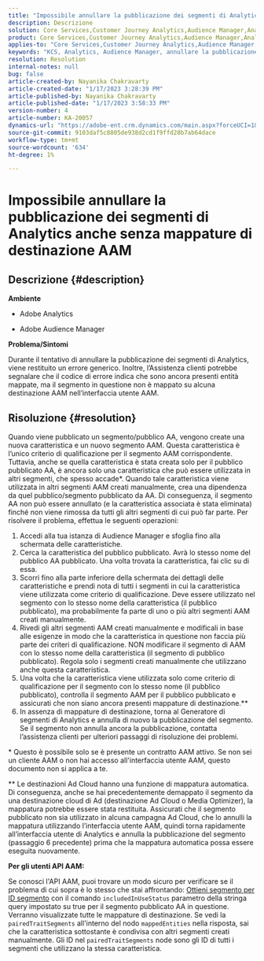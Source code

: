 ```yaml
---
title: "Impossibile annullare la pubblicazione dei segmenti di Analytics anche senza mappature di destinazione AAM"
description: Descrizione
solution: Core Services,Customer Journey Analytics,Audience Manager,Analytics
product: Core Services,Customer Journey Analytics,Audience Manager,Analytics
applies-to: "Core Services,Customer Journey Analytics,Audience Manager,Analytics"
keywords: "KCS, Analytics, Audience Manager, annullare la pubblicazione, mappatura, destinazione"
resolution: Resolution
internal-notes: null
bug: false
article-created-by: Nayanika Chakravarty
article-created-date: "1/17/2023 3:28:39 PM"
article-published-by: Nayanika Chakravarty
article-published-date: "1/17/2023 3:58:33 PM"
version-number: 4
article-number: KA-20057
dynamics-url: "https://adobe-ent.crm.dynamics.com/main.aspx?forceUCI=1&pagetype=entityrecord&etn=knowledgearticle&id=d63cf899-7b96-ed11-aad1-6045bd006ce9"
source-git-commit: 9103daf5c8805de938d2cd1f9ffd28b7ab64dace
workflow-type: tm+mt
source-wordcount: '634'
ht-degree: 1%

---
```


# Impossibile annullare la pubblicazione dei segmenti di Analytics anche senza mappature di destinazione AAM

## Descrizione {#description}


<b>Ambiente</b>

- Adobe Analytics

- Adobe Audience Manager

<b>Problema/Sintomi</b>

Durante il tentativo di annullare la pubblicazione dei segmenti di Analytics, viene restituito un errore generico. Inoltre, l’Assistenza clienti potrebbe segnalare che il codice di errore indica che sono ancora presenti entità mappate, ma il segmento in questione non è mappato su alcuna destinazione AAM nell’interfaccia utente AAM.


## Risoluzione {#resolution}


Quando viene pubblicato un segmento/pubblico AA, vengono create una nuova caratteristica e un nuovo segmento AAM. Questa caratteristica è l’unico criterio di qualificazione per il segmento AAM corrispondente. Tuttavia, anche se quella caratteristica è stata creata solo per il pubblico pubblicato AA, è ancora solo una caratteristica che può essere utilizzata in altri segmenti, che spesso accade\*. Quando tale caratteristica viene utilizzata in altri segmenti AAM creati manualmente, crea una dipendenza da quel pubblico/segmento pubblicato da AA. Di conseguenza, il segmento AA non può essere annullato (e la caratteristica associata è stata eliminata) finché non viene rimossa da tutti gli altri segmenti di cui può far parte. Per risolvere il problema, effettua le seguenti operazioni:

1. Accedi alla tua istanza di Audience Manager e sfoglia fino alla schermata delle caratteristiche.
2. Cerca la caratteristica del pubblico pubblicato. Avrà lo stesso nome del pubblico AA pubblicato. Una volta trovata la caratteristica, fai clic su di essa.
3. Scorri fino alla parte inferiore della schermata dei dettagli delle caratteristiche e prendi nota di tutti i segmenti in cui la caratteristica viene utilizzata come criterio di qualificazione. Deve essere utilizzato nel segmento con lo stesso nome della caratteristica (il pubblico pubblicato), ma probabilmente fa parte di uno o più altri segmenti AAM creati manualmente.
4. Rivedi gli altri segmenti AAM creati manualmente e modificali in base alle esigenze in modo che la caratteristica in questione non faccia più parte dei criteri di qualificazione. NON modificare il segmento di AAM con lo stesso nome della caratteristica (il segmento di pubblico pubblicato). Regola solo i segmenti creati manualmente che utilizzano anche questa caratteristica.
5. Una volta che la caratteristica viene utilizzata solo come criterio di qualificazione per il segmento con lo stesso nome (il pubblico pubblicato), controlla il segmento AAM per il pubblico pubblicato e assicurati che non siano ancora presenti mappature di destinazione.\*\*
6. In assenza di mappature di destinazione, torna al Generatore di segmenti di Analytics e annulla di nuovo la pubblicazione del segmento. Se il segmento non annulla ancora la pubblicazione, contatta l’assistenza clienti per ulteriori passaggi di risoluzione dei problemi.


\* Questo è possibile solo se è presente un contratto AAM attivo. Se non sei un cliente AAM o non hai accesso all&#39;interfaccia utente AAM, questo documento non si applica a te.

\*\* Le destinazioni Ad Cloud hanno una funzione di mappatura automatica. Di conseguenza, anche se hai precedentemente demappato il segmento da una destinazione cloud di Ad (destinazione Ad Cloud o Media Optimizer), la mappatura potrebbe essere stata restituita. Assicurati che il segmento pubblicato non sia utilizzato in alcuna campagna Ad Cloud, che lo annulli la mappatura utilizzando l’interfaccia utente AAM, quindi torna rapidamente all’interfaccia utente di Analytics e annulla la pubblicazione del segmento (passaggio 6 precedente) prima che la mappatura automatica possa essere eseguita nuovamente.

<b>Per gli utenti API AAM:</b>

Se conosci l&#39;API AAM, puoi trovare un modo sicuro per verificare se il problema di cui sopra è lo stesso che stai affrontando: [Ottieni segmento per ID segmento](https://bank.demdex.com/portal/swagger/index.html#/Segments%20API/get_segments__sid_) con il comando `includedInUseStatus` parametro della stringa query impostato su true per il segmento pubblicato AA in questione. Verranno visualizzate tutte le mappature di destinazione. Se vedi la `pairedTraitSegments` all&#39;interno del nodo `mappedEntities` nella risposta, sai che la caratteristica sottostante è condivisa con altri segmenti creati manualmente. Gli ID nel `pairedTraitSegments` node sono gli ID di tutti i segmenti che utilizzano la stessa caratteristica.
